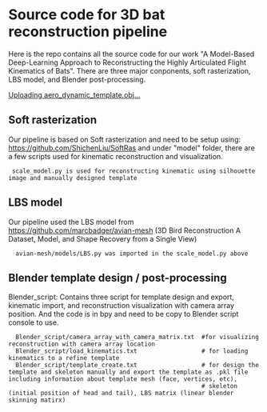 # Source code for 3D bat reconstruction pipeline
  Here is the repo contains all the source code for our work "A Model-Based Deep-Learning Approach to Reconstructing the Highly Articulated Flight Kinematics of Bats". There are three major conponents, soft rasterization, LBS model, and Blender post-processing. 

  [Uploading aero_dynamic_template.obj…]()

## Soft rasterization
Our pipeline is based on Soft rasterization and need to be setup using: https://github.com/ShichenLiu/SoftRas and under "model" folder, there are a few scripts used for kinematic reconstruction and visualization.

     scale_model.py is used for reconstructing kinematic using silhouette image and manually designed template
     
## LBS model
  Our pipeline used the LBS model from https://github.com/marcbadger/avian-mesh (3D Bird Reconstruction A Dataset, Model, and Shape Recovery from a Single View)
  
      avian-mesh/models/LBS.py was imported in the scale_model.py above
## Blender template design / post-processing
  Blender_script: Contains three script for template design and export, kinematic import, and reconstruction visualization with camera array position. And the code is in bpy and need to be copy to Blender script console to use.

      Blender_script/camera_array_with_camera_matrix.txt  #for visualizing reconstruction with camera array location
      Blender_script/load_kinematics.txt                  # for loading kinematics to a refine template
      Blender_script/template_create.txt                  # for design the template and skeleton manually and export the template as .pkl file including information about template mesh (face, vertices, etc), 
                                                          # skeleton (initial position of head and tail), LBS matrix (linear blender skinning matirx)
   
